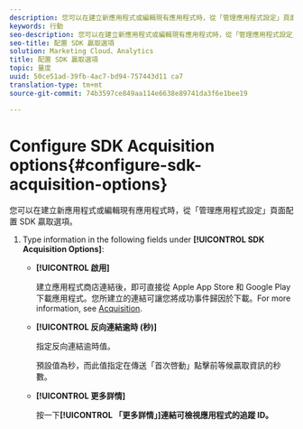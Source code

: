 ```yaml
---
description: 您可以在建立新應用程式或編輯現有應用程式時，從「管理應用程式設定」頁面配置 SDK 贏取選項。
keywords: 行動
seo-description: 您可以在建立新應用程式或編輯現有應用程式時，從「管理應用程式設定」頁面配置 SDK 贏取選項。
seo-title: 配置 SDK 贏取選項
solution: Marketing Cloud、Analytics
title: 配置 SDK 贏取選項
topic: 量度
uuid: 50ce51ad-39fb-4ac7-bd94-757443d11 ca7
translation-type: tm+mt
source-git-commit: 74b3597ce849aa114e6638e89741da3f6e1bee19

---
```



# Configure SDK Acquisition options{#configure-sdk-acquisition-options}

您可以在建立新應用程式或編輯現有應用程式時，從「管理應用程式設定」頁面配置 SDK 贏取選項。

1. Type information in the following fields under **[!UICONTROL SDK Acquisition Options]**:

   * **[!UICONTROL 啟用]**

      建立應用程式商店連結後，即可直接從 Apple App Store 和 Google Play 下載應用程式。您所建立的連結可讓您將成功事件歸因於下載。For more information, see [Acquisition](//help/using/acquisition-main/acquisition-main.md).

   * **[!UICONTROL 反向連結逾時 (秒)]**

      指定反向連結逾時值。

      預設值為秒，而此值指定在傳送「首次啓動」點擊前等候贏取資訊的秒數。

   * **[!UICONTROL 更多詳情]**

      按一下&#x200B;**[!UICONTROL 「更多詳情」]連結可檢視應用程式的追蹤 ID。**
